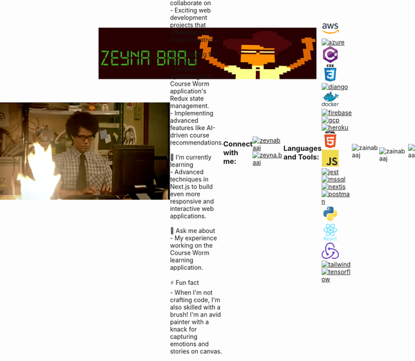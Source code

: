 
![Zeyna's GitHub Banner](https://github.com/zainabaaj/zainabaaj/blob/main/banner.jpg?raw=true)


<div style="display: flex; align-items: center; justify-content: center; height: 300px;">
<h1 align="center">Hi, They call me Zeyna </h1>

<div align="center">
  <p>🎓 Re:Coded Frontend Bootcamp Graduate | B.Eng. in Computer Engineering</p>
  <p>🔭 Currently fine-tuning my skills in Next.js and Tailwind CSS</p>
  <p>🛠️ Creator of Course Worm, a dynamic learning app built with Next.js, Tailwind CSS, Firebase, and Redux.
    Check it out: <a href="https://github.com/202303-PRM-TR-FEW/Capstone-GZIHMH">Course Worm</a></p>
  <p>💻 Proficient in HTML, CSS, JavaScript | Python enthusiast | Aspiring React Developer</p>
  <p>🌍 Multilingual: Fluent in Turkish, Arabic, English | Intermediate in French, German</p>
  <p>💬 Let's connect, collaborate, and make amazing things together!</p>
</div>
<img align="right" alt="Coding" width="400" src="https://github.com/zainabaaj/zainabaaj/blob/main/giphy.gif?raw=true">
🔭 I’m currently working on<br>- I’m currently working on Course Worm<br><br>
👯 I’m looking to collaborate on<br>- Exciting web development projects that challenge and inspire creativity.<br><br>
🤝 I’m looking for help with<br>- Further optimizing the Course Worm application's Redux state management.<br>- Implementing advanced features like AI-driven course recommendations.<br><br>
🌱 I’m currently learning<br>- Advanced techniques in Next.js to build even more responsive and interactive web applications.<br><br>
💬 Ask me about<br>- My experience working on the Course Worm learning application.<br><br>
⚡ Fun fact<br>- When I'm not crafting code, I'm also skilled with a brush! I'm an avid painter with a knack for capturing emotions and stories on canvas.<br>


<h3 align="left">Connect with me:</h3>
<p align="left">
<a href="https://linkedin.com/in/zeynabaaj" target="blank"><img align="center" src="https://raw.githubusercontent.com/rahuldkjain/github-profile-readme-generator/master/src/images/icons/Social/linked-in-alt.svg" alt="zeynabaaj" height="30" width="40" /></a>
<a href="https://instagram.com/zeyna.baaj" target="blank"><img align="center" src="https://raw.githubusercontent.com/rahuldkjain/github-profile-readme-generator/master/src/images/icons/Social/instagram.svg" alt="zeyna.baaj" height="30" width="40" /></a>
</p>


<h3 align="left">Languages and Tools:</h3>
<p align="left"> <a href="https://aws.amazon.com" target="_blank" rel="noreferrer"> <img src="https://raw.githubusercontent.com/devicons/devicon/master/icons/amazonwebservices/amazonwebservices-original-wordmark.svg" alt="aws" width="40" height="40"/> </a> <a href="https://azure.microsoft.com/en-in/" target="_blank" rel="noreferrer"> <img src="https://www.vectorlogo.zone/logos/microsoft_azure/microsoft_azure-icon.svg" alt="azure" width="40" height="40"/> </a> <a href="https://www.w3schools.com/cs/" target="_blank" rel="noreferrer"> <img src="https://raw.githubusercontent.com/devicons/devicon/master/icons/csharp/csharp-original.svg" alt="csharp" width="40" height="40"/> </a> <a href="https://www.w3schools.com/css/" target="_blank" rel="noreferrer"> <img src="https://raw.githubusercontent.com/devicons/devicon/master/icons/css3/css3-original-wordmark.svg" alt="css3" width="40" height="40"/> </a> <a href="https://www.djangoproject.com/" target="_blank" rel="noreferrer"> <img src="https://cdn.worldvectorlogo.com/logos/django.svg" alt="django" width="40" height="40"/> </a> <a href="https://www.docker.com/" target="_blank" rel="noreferrer"> <img src="https://raw.githubusercontent.com/devicons/devicon/master/icons/docker/docker-original-wordmark.svg" alt="docker" width="40" height="40"/> </a> <a href="https://firebase.google.com/" target="_blank" rel="noreferrer"> <img src="https://www.vectorlogo.zone/logos/firebase/firebase-icon.svg" alt="firebase" width="40" height="40"/> </a> <a href="https://cloud.google.com" target="_blank" rel="noreferrer"> <img src="https://www.vectorlogo.zone/logos/google_cloud/google_cloud-icon.svg" alt="gcp" width="40" height="40"/> </a> <a href="https://heroku.com" target="_blank" rel="noreferrer"> <img src="https://www.vectorlogo.zone/logos/heroku/heroku-icon.svg" alt="heroku" width="40" height="40"/> </a> <a href="https://www.w3.org/html/" target="_blank" rel="noreferrer"> <img src="https://raw.githubusercontent.com/devicons/devicon/master/icons/html5/html5-original-wordmark.svg" alt="html5" width="40" height="40"/> </a> <a href="https://developer.mozilla.org/en-US/docs/Web/JavaScript" target="_blank" rel="noreferrer"> <img src="https://raw.githubusercontent.com/devicons/devicon/master/icons/javascript/javascript-original.svg" alt="javascript" width="40" height="40"/> </a> <a href="https://jestjs.io" target="_blank" rel="noreferrer"> <img src="https://www.vectorlogo.zone/logos/jestjsio/jestjsio-icon.svg" alt="jest" width="40" height="40"/> </a> <a href="https://www.microsoft.com/en-us/sql-server" target="_blank" rel="noreferrer"> <img src="https://www.svgrepo.com/show/303229/microsoft-sql-server-logo.svg" alt="mssql" width="40" height="40"/> </a> <a href="https://nextjs.org/" target="_blank" rel="noreferrer"> <img src="https://cdn.worldvectorlogo.com/logos/nextjs-2.svg" alt="nextjs" width="40" height="40"/> </a> <a href="https://postman.com" target="_blank" rel="noreferrer"> <img src="https://www.vectorlogo.zone/logos/getpostman/getpostman-icon.svg" alt="postman" width="40" height="40"/> </a> <a href="https://www.python.org" target="_blank" rel="noreferrer"> <img src="https://raw.githubusercontent.com/devicons/devicon/master/icons/python/python-original.svg" alt="python" width="40" height="40"/> </a> <a href="https://reactjs.org/" target="_blank" rel="noreferrer"> <img src="https://raw.githubusercontent.com/devicons/devicon/master/icons/react/react-original-wordmark.svg" alt="react" width="40" height="40"/> </a> <a href="https://redux.js.org" target="_blank" rel="noreferrer"> <img src="https://raw.githubusercontent.com/devicons/devicon/master/icons/redux/redux-original.svg" alt="redux" width="40" height="40"/> </a> <a href="https://tailwindcss.com/" target="_blank" rel="noreferrer"> <img src="https://www.vectorlogo.zone/logos/tailwindcss/tailwindcss-icon.svg" alt="tailwind" width="40" height="40"/> </a> <a href="https://www.tensorflow.org" target="_blank" rel="noreferrer"> <img src="https://www.vectorlogo.zone/logos/tensorflow/tensorflow-icon.svg" alt="tensorflow" width="40" height="40"/> </a> </p>

<p><img align="left" src="https://github-readme-stats.vercel.app/api/top-langs?username=zainabaaj&show_icons=true&locale=en&layout=compact" alt="zainabaaj" /></p>

<p>&nbsp;<img align="center" src="https://github-readme-stats.vercel.app/api?username=zainabaaj&show_icons=true&locale=en" alt="zainabaaj" /></p>

<p><img align="center" src="https://github-readme-streak-stats.herokuapp.com/?user=zainabaaj&" alt="zainabaaj" /></p>



### 🔝 Top Contributed Repo
![](https://github-contributor-stats.vercel.app/api?username=zainabaaj&limit=5&theme=flat&combine_all_yearly_contributions=true)

---
[![](https://visitcount.itsvg.in/api?id=zainabaaj&icon=0&color=0)](https://visitcount.itsvg.in)


